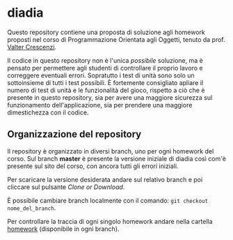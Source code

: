 # diadia

Questo repository contiene una proposta di soluzione agli homework proposti nel corso di Programmazione Orientata agli Oggetti,
tenuto da prof. [Valter Crescenzi](http://crescenzi.dia.uniroma3.it/).

Il codice in questo repository non è l'unica *possibile* soluzione,
ma è pensato per permettere agli studenti di controllare il proprio lavoro e correggere eventuali errori.
Sopratutto i test di unità sono solo un sottoinsieme di tutti i test possibili.
È fortemente consigliato apliare il numero di test di unità e le funzionalità del gioco,
rispetto a ciò che è presente in questo repository,
sia per avere una maggiore sicurezza sul funzionamento dell'applicazione,
sia per prendere una maggiore dimestichezza con il codice.

## Organizzazione del repository

Il repository è organizzato in diversi branch, uno per ogni homework del corso.
Sul branch **master** è presente la versione iniziale di diadia così com'è presente sul sito del corso,
con ancora tutti gli errori iniziali.

Per scaricare la versione desiderata andare sul relativo branch e poi cliccare sul pulsante *Clone or Download*.

È possibile cambiare branch localmente con il comando: `git checkout nome_del_branch`.

Per controllare la traccia di ogni singolo homework andare nella cartella [homework](homework) (disponibile in ogni branch).
